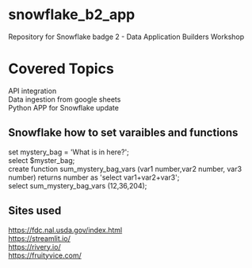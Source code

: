 # snowflake_b2_app
Repository for Snowflake badge 2 - Data Application Builders Workshop
# Covered Topics
API integration  <br />
Data ingestion from google sheets  <br />
Python APP for Snowflake update  <br />
## Snowflake how to set varaibles and functions
set mystery_bag = 'What is in here?';<br />
select $myster_bag;<br />
create function sum_mystery_bag_vars (var1 number,var2 number, var3 number) returns number as 'select var1+var2+var3';<br />
select sum_mystery_bag_vars (12,36,204);<br />
## Sites used
https://fdc.nal.usda.gov/index.html <br />
https://streamlit.io/ <br />
https://rivery.io/ <br />
https://fruityvice.com/ <br/>


